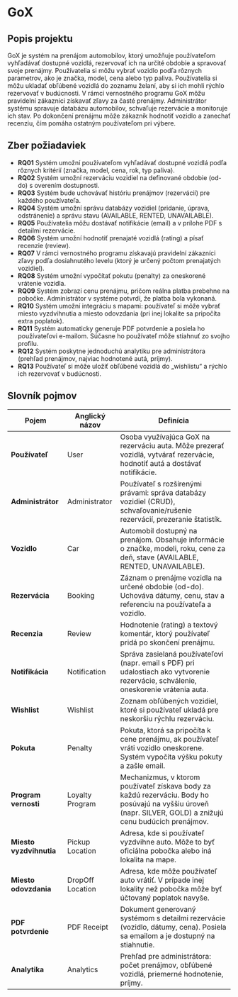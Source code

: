 # GoX 

## Popis projektu  

GoX je systém na prenájom automobilov, ktorý umožňuje používateľom vyhľadávať dostupné vozidlá, rezervovať ich na určité obdobie a spravovať svoje prenájmy. Používatelia si môžu vybrať vozidlo podľa rôznych parametrov, ako je značka, model, cena alebo typ paliva. Používatelia si môžu ukladať obľúbené vozidlá do zoznamu želaní, aby si ich mohli rýchlo rezervovať v budúcnosti. V rámci vernostného programu GoX môžu pravidelní zákazníci získavať zľavy za časté prenájmy. Administrátor systému spravuje databázu automobilov, schvaľuje rezervácie a monitoruje ich stav. Po dokončení prenájmu môže zákazník hodnotiť vozidlo a zanechať recenziu, čím pomáha ostatným používateľom pri výbere. 


## Zber požiadaviek

- **RQ01** Systém umožní používateľom vyhľadávať dostupné vozidlá podľa rôznych kritérií (značka, model, cena, rok, typ paliva).
- **RQ02** Systém umožní rezerváciu vozidiel na definované obdobie (od-do) s overením dostupnosti.
- **RQ03** Systém bude uchovávať históriu prenájmov (rezervácií) pre každého používateľa.
- **RQ04** Systém umožní správu databázy vozidiel (pridanie, úprava, odstránenie) a správu stavu (AVAILABLE, RENTED, UNAVAILABLE).
- **RQ05** Používatelia môžu dostávať notifikácie (email) a v prílohe PDF s detailmi rezervácie.
- **RQ06** Systém umožní hodnotiť prenajaté vozidlá (rating) a písať recenzie (review).
- **RQ07** V rámci vernostného programu získavajú pravidelní zákazníci zľavy podľa dosiahnutého levelu (ktorý je určený počtom prenajatých vozidiel).
- **RQ08** Systém umožní vypočítať pokutu (penalty) za oneskorené vrátenie vozidla.
- **RQ09** Systém zobrazí cenu prenájmu, pričom reálna platba prebehne na pobočke. Administrátor v systéme potvrdí, že platba bola vykonaná.
- **RQ10** Systém umožní integráciu s mapami: používateľ si môže vybrať miesto vyzdvihnutia a miesto odovzdania (pri inej lokalite sa pripočíta extra poplatok).
- **RQ11** Systém automaticky generuje PDF potvrdenie a posiela ho používateľovi e-mailom. Súčasne ho používateľ môže stiahnuť zo svojho profilu.
- **RQ12** Systém poskytne jednoduchú analytiku pre administrátora (prehľad prenájmov, najviac hodnotené autá, príjmy).
- **RQ13** Používateľ si môže uložiť obľúbené vozidlá do „wishlistu“ a rýchlo ich rezervovať v budúcnosti.


## Slovník pojmov

| **Pojem**                | **Anglický názov** | **Definícia**                                                                                                                         |
|--------------------------|--------------------|---------------------------------------------------------------------------------------------------------------------------------------|
| **Používateľ**    | User               | Osoba využívajúca GoX na rezerváciu auta. Môže prezerať vozidlá, vytvárať rezervácie, hodnotiť autá a dostávať notifikácie.            |
| **Administrátor**        | Administrator      | Používateľ s rozšírenými právami: správa databázy vozidiel (CRUD), schvaľovanie/rušenie rezervácií, prezeranie štatistík.              |
| **Vozidlo**        | Car                | Automobil dostupný na prenájom. Obsahuje informácie o značke, modeli, roku, cene za deň, stave (AVAILABLE, RENTED, UNAVAILABLE).       |
| **Rezervácia** | Booking            | Záznam o prenájme vozidla na určené obdobie (od-do). Uchováva dátumy, cenu, stav a referenciu na používateľa a vozidlo.                |
| **Recenzia**    | Review             | Hodnotenie (rating) a textový komentár, ktorý používateľ pridá po skončení prenájmu.                                                  |
| **Notifikácia**          | Notification       | Správa zasielaná používateľovi (napr. email s PDF) pri udalostiach ako vytvorenie rezervácie, schválenie, oneskorenie vrátenia auta.  |
| **Wishlist**             | Wishlist           | Zoznam obľúbených vozidiel, ktoré si používateľ ukladá pre neskoršiu rýchlu rezerváciu.                                               |
| **Pokuta**    | Penalty            | Pokuta, ktorá sa pripočíta k cene prenájmu, ak používateľ vráti vozidlo oneskorene. Systém vypočíta výšku pokuty a zašle email.        |
| **Program vernosti**     | Loyalty Program    | Mechanizmus, v ktorom používateľ získava body za každú rezerváciu. Body ho posúvajú na vyššiu úroveň (napr. SILVER, GOLD) a znižujú cenu budúcich prenájmov. |
| **Miesto vyzdvihnutia** | Pickup Location  | Adresa, kde si používateľ vyzdvihne auto. Môže to byť oficiálna pobočka alebo iná lokalita na mape.                                     |
| **Miesto odovzdania** | DropOff Location | Adresa, kde môže používateľ auto vrátiť. V prípade inej lokality než pobočka môže byť účtovaný poplatok navyše.                         |
| **PDF potvrdenie**       | PDF Receipt        | Dokument generovaný systémom s detailmi rezervácie (vozidlo, dátumy, cena). Posiela sa emailom a je dostupný na stiahnutie.           |
| **Analytika**            | Analytics          | Prehľad pre administrátora: počet prenájmov, obľúbené vozidlá, priemerné hodnotenie, príjmy.                                          |
